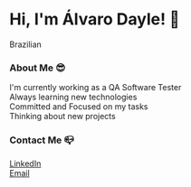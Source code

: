 # Hi, I'm Álvaro Dayle! 👋
Brazilian <br/>

### About Me 😎

I'm currently working as a QA Software Tester <br/>
Always learning new technologies <br/>
Committed and Focused on my tasks  <br/>
Thinking about new projects

### Contact Me 📪

[LinkedIn](https://www.linkedin.com/in/alvarodayle/) <br/>
[Email](mailto:alvarodayle@gmail.com)
